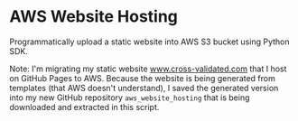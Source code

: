 # AWS Website Hosting

Programmatically upload a static website into AWS S3 bucket using Python SDK.

Note: I'm migrating my static website www.cross-validated.com that I host on GitHub Pages to AWS.
Because the website is being generated from templates (that AWS doesn't understand), I saved the generated version into my new GitHub
repository `aws_website_hosting` that is being downloaded and extracted in this script.
